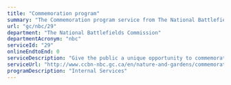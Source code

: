 ```yaml
---
title: "Commemoration program"
summary: "The Commemoration program service from The National Battlefields Commission is not available end-to-end online, according to the GC Service Inventory."
url: "gc/nbc/29"
department: "The National Battlefields Commission"
departmentAcronym: "nbc"
serviceId: "29"
onlineEndtoEnd: 0
serviceDescription: "Give the public a unique opportunity to commemorate a personal event"
serviceUrl: "http://www.ccbn-nbc.gc.ca/en/nature-and-gardens/commemorative-donations/"
programDescription: "Internal Services"
---
```

